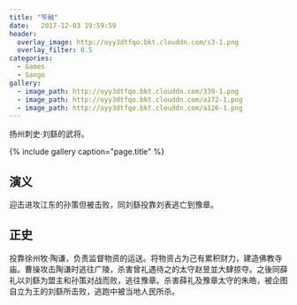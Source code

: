 ```yaml
---
title: "笮融"
date:   2017-12-03 19:59:59
header:
  overlay_image: http://oyy3dtfqo.bkt.clouddn.com/s3-1.png
  overlay_filter: 0.5
categories:
  - Games
  - Sango
gallery:
  - image_path: http://oyy3dtfqo.bkt.clouddn.com/339-1.png
  - image_path: http://oyy3dtfqo.bkt.clouddn.com/a172-1.png
  - image_path: http://oyy3dtfqo.bkt.clouddn.com/a126-1.png
---
```


扬州刺史·刘繇的武将。

{% include gallery caption="page.title" %}

## 演义

迎击进攻江东的孙策但被击败，同刘繇投靠刘表逃亡到豫章。

## 正史

投靠徐州牧·陶谦，负责监督物资的运送。将物资占为己有累积财力，建造佛教寺庙。曹操攻击陶谦时逃往广陵，杀害曾礼遇待之的太守赵昱並大肆掠夺。之後同薛礼以刘繇为盟主和孙策对战而败，逃往豫章。杀害薛礼及豫章太守的朱皓，被企图自立为王的刘繇所击败，逃跑中被当地人民所杀。